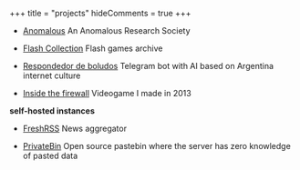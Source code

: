 +++
title = "projects"
hideComments = true
+++

- [Anomalous](https://anomalous.xyz/) An Anomalous Research Society

- [Flash Collection](https://4st.li/flash/) Flash games archive

- [Respondedor de boludos](https://t.me/respondedorbot) Telegram bot with AI based on Argentina internet culture

- [Inside the firewall](https://4st.li/insidethefirewall) Videogame I made in 2013

**self-hosted instances**

- [FreshRSS](https://news.4st.li/) News aggregator

- [PrivateBin](https://bin.4st.li/) Open source pastebin where the server has zero knowledge of pasted data
